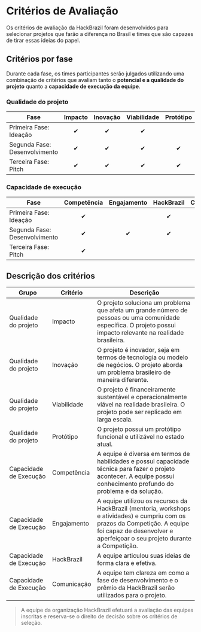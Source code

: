# Critérios de Avaliação

Os critérios de avaliação da HackBrazil foram desenvolvidos para selecionar projetos que farão a diferença no Brasil e times que são capazes de tirar essas ideias do papel.

## Critérios por fase

Durante cada fase, os times participantes serão julgados utilizando uma combinação de critérios que avaliam tanto o **potencial e a qualidade do projeto** quanto a **capacidade de execução da equipe**.

### Qualidade do projeto

| **Fase** | **Impacto** | **Inovação** | **Viabilidade** | **Protótipo** |
| --- | :---: | :---: | :---: | :---: |
| Primeira Fase: Ideação | ✔ | ✔ | ✔ |  |
| Segunda Fase: Desenvolvimento | ✔ | ✔ | ✔ | ✔ |
| Terceira Fase: Pitch | ✔ | ✔ | ✔ | ✔ |

### Capacidade de execução

| **Fase** | **Competência** | **Engajamento** | **HackBrazil** | **Comunicação** |
| --- | :---: | :---: | :---: | :---: |
| Primeira Fase: Ideação | ✔ |  | ✔ | ✔ |
| Segunda Fase: Desenvolvimento | ✔ | ✔ | ✔ | ✔ |
| Terceira Fase: Pitch | ✔ |  |  | ✔ |

## Descrição dos critérios

| **Grupo** | **Critério** | **Descrição** |
| --- | --- | --- |
| Qualidade do projeto | Impacto | O projeto soluciona um problema que afeta um grande número de pessoas ou uma comunidade específica. O projeto possui impacto relevante na realidade brasileira. |
| Qualidade do projeto | Inovação | O projeto é inovador, seja em termos de tecnologia ou modelo de negócios. O projeto aborda um problema brasileiro de maneira diferente. |
| Qualidade do projeto | Viabilidade | O projeto é financeiramente sustentável e operacionalmente viável na realidade brasileira. O projeto pode ser replicado em larga escala. |
| Qualidade do projeto | Protótipo | O projeto possui um protótipo funcional e utilizável no estado atual. |
| Capacidade de Execução | Competência | A equipe é diversa em termos de habilidades e possui capacidade técnica para fazer o projeto acontecer. A equipe possui conhecimento profundo do problema e da solução. |
| Capacidade de Execução | Engajamento | A equipe utilizou os recursos da HackBrazil \(mentoria, workshops e atividades\) e cumpriu com os prazos da Competição. A equipe foi capaz de desenvolver e aperfeiçoar o seu projeto durante a Competição. |
| Capacidade de Execução | HackBrazil | A equipe articulou suas ideias de forma clara e efetiva. |
| Capacidade de Execução | Comunicação | A equipe tem clareza em como a fase de desenvolvimento e o prêmio da HackBrazil serão utilizados para o projeto. |

> A equipe da organização HackBrazil efetuará a avaliação das equipes inscritas e reserva-se o direito de decisão sobre os critérios de seleção.

